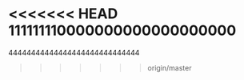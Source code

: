 <<<<<<< HEAD
111111110000000000000000000
=======
44444444444444444444444444444
>>>>>>> origin/master
